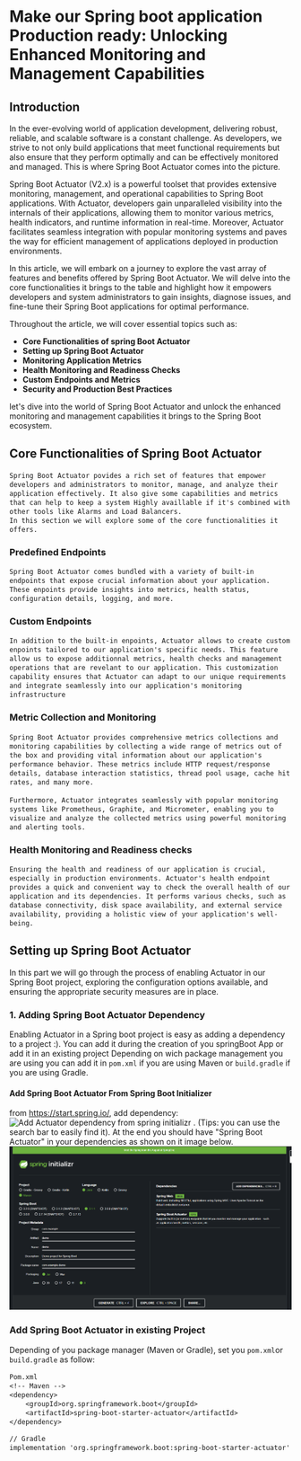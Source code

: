# Make our Spring boot application Production ready: Unlocking Enhanced Monitoring and Management Capabilities


## Introduction

In the ever-evolving world of application development, delivering robust, reliable, and scalable software is a constant challenge. As developers, we strive to not only build applications that meet functional requirements but also ensure that they perform optimally and can be effectively monitored and managed. This is where Spring Boot Actuator comes into the picture.

Spring Boot Actuator (V2.x) is a powerful toolset that provides extensive monitoring, management, and operational capabilities to Spring Boot applications. With Actuator, developers gain unparalleled visibility into the internals of their applications, allowing them to monitor various metrics, health indicators, and runtime information in real-time. Moreover, Actuator facilitates seamless integration with popular monitoring systems and paves the way for efficient management of applications deployed in production environments.

In this article, we will embark on a journey to explore the vast array of features and benefits offered by Spring Boot Actuator. We will delve into the core functionalities it brings to the table and highlight how it empowers developers and system administrators to gain insights, diagnose issues, and fine-tune their Spring Boot applications for optimal performance.

Throughout the article, we will cover essential topics such as:

- **Core Functionalities of spring Boot Actuator**
- **Setting up Spring Boot Actuator**
- **Monitoring Application Metrics**
- **Health Monitoring and Readiness Checks**
- **Custom Endpoints and Metrics**
- **Security and Production Best Practices**

let's dive into the world of Spring Boot Actuator and unlock the enhanced monitoring and management capabilities it brings to the Spring Boot ecosystem.

## Core Functionalities of Spring Boot Actuator

    Spring Boot Actuator povides a rich set of features that empower developers and administrators to monitor, manage, and analyze their application effectively. It also give some capabilities and metrics that can help to keep a system Highly availlable if it's combined with other tools like Alarms and Load Balancers.
    In this section we will explore some of the core functionalities it offers.

### Predefined Endpoints

    Spring Boot Actuator comes bundled with a variety of built-in endpoints that expose crucial information about your application. These enpoints provide insights into metrics, health status, configuration details, logging, and more.

### Custom Endpoints
    
    In addition to the built-in enpoints, Actuator allows to create custom enpoints tailored to our application's specific needs. This feature allow us to expose additionnal metrics, health checks and management operations that are revelant to our application. This customization capability ensures that Actuator can adapt to our unique requirements and integrate seamlessly into our application's monitoring infrastructure

### Metric Collection and Monitoring

    Spring Boot Actuator provides comprehensive metrics collections and monitoring capabilities by collecting a wide range of metrics out of the box and providing vital information about our application's performance behavior. These metrics include HTTP request/response details, database interaction statistics, thread pool usage, cache hit rates, and many more.

    Furthermore, Actuator integrates seamlessly with popular monitoring systems like Prometheus, Graphite, and Micrometer, enabling you to visualize and analyze the collected metrics using powerful monitoring and alerting tools.

### Health Monitoring and Readiness checks
    Ensuring the health and readiness of our application is crucial, especially in production environments. Actuator's health endpoint provides a quick and convenient way to check the overall health of our application and its dependencies. It performs various checks, such as database connectivity, disk space availability, and external service availability, providing a holistic view of your application's well-being.




## Setting up Spring Boot Actuator

In this part we will go through the process of enabling Actuator in our Spring Boot project, exploring the configuration options available, and ensuring the appropriate security measures are in place.

### 1. Adding Spring Boot Actuator Dependency

Enabling Actuator in a Spring boot project is easy as adding a dependency to a project :). You can add it during the creation of you springBoot App or add it in an existing project Depending on wich package management you are using you can add it in `pom.xml` if you are using Maven or `build.gradle` if you are using Gradle.

#### Add Spring Boot Actuator From Spring Boot Initializer
from https://start.spring.io/, add dependency: 
![Add Actuator dependency from spring initializr](images/initializr-add-actuator) . (Tips: you can use the search bar to easily find it).
At the end you should have "Spring Boot Actuator" in your dependencies as shown on it image below. 
![spring actuator added](images/initializr-actuator-added.png)

### Add Spring Boot Actuator in existing Project

Depending of you package manager (Maven or Gradle), set you `pom.xml`or `build.gradle` as follow:

```
Pom.xml
<!-- Maven -->
<dependency>
    <groupId>org.springframework.boot</groupId>
    <artifactId>spring-boot-starter-actuator</artifactId>
</dependency>
```

```
// Gradle
implementation 'org.springframework.boot:spring-boot-starter-actuator'
```


